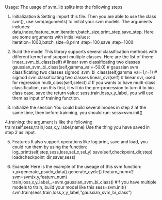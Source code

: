 Usage:
The usage of svm_lib splits into the following steps 
1. Initialization & Setting
import this file. 
Then you are able to use the class svm(), use svm(arguments) to initial your svm models. 
The arguments includes: data,index,feature_num,iteration,batch_size,print_step,save_step.
Here are some arguments with initial values:
iteration=1000,batch_size=8,print_step=100,save_step=1000

2. Bulid the model
This library supports several classification methods with different kernel and support multiple classes.
Here are the list of them:
linear_svm_bi_class(self)  # linear svm classificating two classes
gaussian_svm_bi_class(self,gamma_val=-50.0)  # gaussian svm classificating two classes
sigmod_svm_bi_class(self,gamma_val=1,r=1)  # sigmod svm classificating two classes
linear_svr(self)  # linear svr, used for regression
multi_class(self,select)  # If you wants to have multi-class classification, run this first, it will do the pre-procession to turn it to bio class case.
save the return value: sess,train,loss,x,y_label, you will use them as input of training function.

3. Initialize the session
You could build several modes in step 2 at the same time, then before trainning, you should run:
sess=svm.init()

4.training:
the argument is like the following:
train(self,sess,train,loss,x,y_label,name)
Use the thing you have saved in step 2 as input.

5. Features
It also support operations like log print, save and load, you could run them by using the function:
log_print(self,step,sess,loss,sel_x,sel_y)
save(self,checkpoint_dir,step)
load(checkpoint_dir,saver,sess)

6. Example
Here is the example of the useage of this svm function:
x,y=generate_psudo_data().generate_cycle()
featurn_num=2
svm=svm(x,y,featurn_num)
train,loss,x,y_label,_=svm.gaussian_svm_bi_class() #if you have multiple models to train, build your model like this 
sess=svm.init()
svm.train(sess,train,loss,x,y_label,"gaussian_svm_bi_class")
